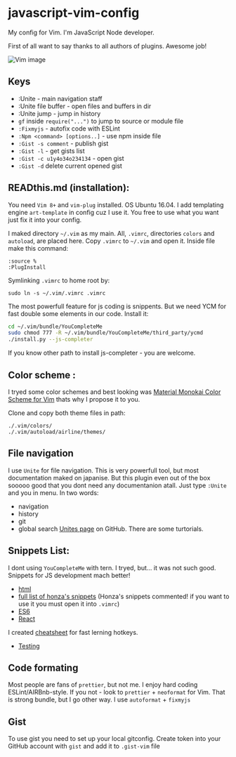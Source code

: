 # javascript-vim-config
My config for Vim. I'm JavaScript Node developer.

First of all want to say thanks to all authors of plugins. Awesome job!

![Vim image](https://github.com/PinkyRabbit/javascript-vim-config/blob/master/image.png "Vim on Ubuntu image")
## Keys
* :Unite - main navigation staff
* :Unite file buffer - open files and buffers in dir
* :Unite jump - jump in history
* `gf` inside `require("...")` to jump to source or module file
* `:Fixmyjs` - autofix code with ESLint
* `:Npm <command> [options..]` - use npm inside file
* `:Gist -s comment` - publish gist
* `:Gist -l` - get gists list
* `:Gist -c u1y4o34o234134` - open gist
* `:Gist -d` delete current opened gist

## READthis.md (installation):
You need `Vim 8+` and `vim-plug` installed. OS Ubuntu 16.04. I add templating engine `art-template` in config cuz I use it. You free to use what you want just fix it into your config.

I maked directory `~/.vim` as my main. All, `.vimrc`, directories `colors` and `autoload`, are placed here. 
Copy `.vimrc` to `~/.vim` and open it. Inside file make this command:
```
:source %
:PlugInstall
```

Symlinking `.vimrc` to home root by:
```
sudo ln -s ~/.vim/.vimrc .vimrc
```
The most powerfull feature for js coding is snippents. But we need YCM for fast double some elements in our code. Install it:
```sh
cd ~/.vim/bundle/YouCompleteMe
sudo chmod 777 -R ~/.vim/bundle/YouCompleteMe/third_party/ycmd
./install.py --js-completer
```
If you know other path to install js-completer - you are welcome.

## Color scheme :
I tryed some color schemes and best looking was [Material Monokai Color Scheme for Vim](https://github.com/skielbasa/vim-material-monokai) thats why I propose it to you.

Clone and copy both theme files in path:
```
./.vim/colors/
./.vim/autoload/airline/themes/
```

## File navigation
I use `Unite` for file navigation. This is very powerfull tool, but most documentation maked on japanise. But this plugin even out of the box sooooo good that you dont need any documentanion atall. Just type `:Unite` and you in menu. In two words:
* navigation
* history
* git
* global search
[Unites page](https://github.com/Shougo/unite.vim) on GitHub. There are some turtorials.

## Snippets List:
I dont using `YouCompleteMe` with tern. I tryed, but... it was not such good. Snippets for JS development mach better!
* [html](https://github.com/honza/vim-snippets/blob/master/snippets/html.snippets)
* [full list of honza's snippets](https://github.com/honza/vim-snippets/tree/master/snippets)
(Honza's snippets commented! if you want to use it you must open it into `.vimrc`) 
* [ES6](https://github.com/epilande/vim-es2015-snippets)
* [React](https://github.com/epilande/vim-react-snippets)

I created [cheatsheet](https://github.com/PinkyRabbit/my-cheatsheets-A3-A2/blob/master/snippets%20Vim-React%20A2.docx) for fast lerning hotkeys.
* [Testing](https://github.com/alexbyk/vim-ultisnips-js-testing)

## Code formating
Most people are fans of `prettier`, but not me. I enjoy hard coding ESLint/AIRBnb-style. If you not - look to `prettier` + `neoformat` for Vim. That is strong bundle, but I go other way. I use `autoformat` + `fixmyjs`

## Gist
To use gist you need to set up your local gitconfig. Create token into your GitHub account with `gist` and add it to `.gist-vim` file
